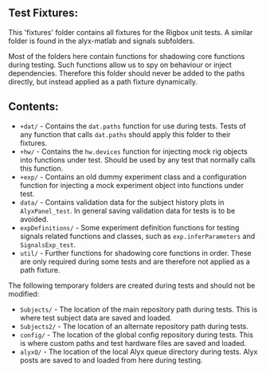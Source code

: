 ## Test Fixtures:
This 'fixtures' folder contains all fixtures for the Rigbox unit tests.  A similar folder is
 found in the alyx-matlab and signals subfolders. 
   
Most of the folders here contain functions for shadowing core functions during testing.  Such
 functions allow us to spy on behaviour or inject dependencies.  Therefore this folder should
  never be added to the paths directly, but instead applied as a path fixture dynamically.  
    

## Contents:

- `+dat/` - Contains the `dat.paths` function for use during tests.  Tests of any function that
 calls `dat.paths` should apply this folder to their fixtures.
- `+hw/` - Contains the `hw.devices` function for injecting mock rig objects into functions
 under test.  Should be used by any test that normally calls this function.
- `+exp/` - Contains an old dummy experiment class and a configuration function for injecting a
 mock experiment object into functions under test.
- `data/` - Contains validation data for the subject history plots in `AlyxPanel_test`.  In
 general saving validation data for tests is to be avoided.
- `expDefinitions/` - Some experiment definition functions for testing signals related functions
 and classes, such as `exp.inferParameters` and `SignalsExp_test`.
- `util/` - Further functions for shadowing core functions in order.  These are only required
 during some tests and are therefore not applied as a path fixture.

The following temporary folders are created during tests and should not be modified:

- `Subjects/` - The location of the main repository path during tests.  This is where test
 subject data are saved and loaded.
- `Subjects2/` - The location of an alternate repository path during tests.
- `config/` - The location of the global config repository during tests.  This is where custom
  paths and test hardware files are saved and loaded.
- `alyxQ/` - The location of the local Alyx queue directory during tests.  Alyx posts are saved to
 and loaded from here during testing.